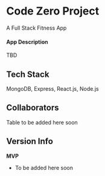 # Code Zero Project #
A Full Stack Fitness App

#### App Description ####
TBD

## Tech Stack ##
MongoDB, Express, React.js, Node.js

## Collaborators ##
Table to be added here soon

## Version Info ##
**MVP**
* To be added here soon




